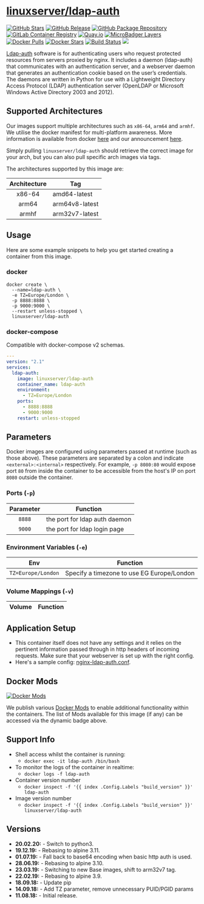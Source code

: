# [linuxserver/ldap-auth](https://github.com/linuxserver/docker-ldap-auth)

[![GitHub Stars](https://img.shields.io/github/stars/linuxserver/docker-ldap-auth.svg?style=flat-square&color=E68523&logo=github&logoColor=FFFFFF)](https://github.com/linuxserver/docker-ldap-auth)
[![GitHub Release](https://img.shields.io/github/release/linuxserver/docker-ldap-auth.svg?style=flat-square&color=E68523&logo=github&logoColor=FFFFFF)](https://github.com/linuxserver/docker-ldap-auth/releases)
[![GitHub Package Repository](https://img.shields.io/static/v1.svg?style=flat-square&color=E68523&label=linuxserver.io&message=GitHub%20Package&logo=github&logoColor=FFFFFF)](https://github.com/linuxserver/docker-ldap-auth/packages)
[![GitLab Container Registry](https://img.shields.io/static/v1.svg?style=flat-square&color=E68523&label=linuxserver.io&message=GitLab%20Registry&logo=gitlab&logoColor=FFFFFF)](https://gitlab.com/Linuxserver.io/docker-ldap-auth/container_registry)
[![Quay.io](https://img.shields.io/static/v1.svg?style=flat-square&color=E68523&label=linuxserver.io&message=Quay.io)](https://quay.io/repository/linuxserver.io/ldap-auth)
[![MicroBadger Layers](https://img.shields.io/microbadger/layers/linuxserver/ldap-auth.svg?style=flat-square&color=E68523)](https://microbadger.com/images/linuxserver/ldap-auth "Get your own version badge on microbadger.com")
[![Docker Pulls](https://img.shields.io/docker/pulls/linuxserver/ldap-auth.svg?style=flat-square&color=E68523&label=pulls&logo=docker&logoColor=FFFFFF)](https://hub.docker.com/r/linuxserver/ldap-auth)
[![Docker Stars](https://img.shields.io/docker/stars/linuxserver/ldap-auth.svg?style=flat-square&color=E68523&label=stars&logo=docker&logoColor=FFFFFF)](https://hub.docker.com/r/linuxserver/ldap-auth)
[![Build Status](https://ci.linuxserver.io/view/all/job/Docker-Pipeline-Builders/job/docker-ldap-auth/job/master/badge/icon?style=flat-square)](https://ci.linuxserver.io/job/Docker-Pipeline-Builders/job/docker-ldap-auth/job/master/)
[![](https://lsio-ci.ams3.digitaloceanspaces.com/linuxserver/ldap-auth/latest/badge.svg)](https://lsio-ci.ams3.digitaloceanspaces.com/linuxserver/ldap-auth/latest/index.html)

[Ldap-auth](https://github.com/nginxinc/nginx-ldap-auth) software is for authenticating users who request protected resources from servers proxied by nginx. It includes a daemon (ldap-auth) that communicates with an authentication server, and a webserver daemon that generates an authentication cookie based on the user’s credentials. The daemons are written in Python for use with a Lightweight Directory Access Protocol (LDAP) authentication server (OpenLDAP or Microsoft Windows Active Directory 2003 and 2012).

## Supported Architectures

Our images support multiple architectures such as `x86-64`, `arm64` and `armhf`. We utilise the docker manifest for multi-platform awareness. More information is available from docker [here](https://github.com/docker/distribution/blob/master/docs/spec/manifest-v2-2.md#manifest-list) and our announcement [here](https://blog.linuxserver.io/2019/02/21/the-lsio-pipeline-project/).

Simply pulling `linuxserver/ldap-auth` should retrieve the correct image for your arch, but you can also pull specific arch images via tags.

The architectures supported by this image are:

| Architecture | Tag |
| :----: | --- |
| x86-64 | amd64-latest |
| arm64 | arm64v8-latest |
| armhf | arm32v7-latest |


## Usage

Here are some example snippets to help you get started creating a container from this image.

### docker

```
docker create \
  --name=ldap-auth \
  -e TZ=Europe/London \
  -p 8888:8888 \
  -p 9000:9000 \
  --restart unless-stopped \
  linuxserver/ldap-auth
```


### docker-compose

Compatible with docker-compose v2 schemas.

```yaml
---
version: "2.1"
services:
  ldap-auth:
    image: linuxserver/ldap-auth
    container_name: ldap-auth
    environment:
      - TZ=Europe/London
    ports:
      - 8888:8888
      - 9000:9000
    restart: unless-stopped
```

## Parameters

Docker images are configured using parameters passed at runtime (such as those above). These parameters are separated by a colon and indicate `<external>:<internal>` respectively. For example, `-p 8080:80` would expose port `80` from inside the container to be accessible from the host's IP on port `8080` outside the container.

### Ports (`-p`)

| Parameter | Function |
| :----: | --- |
| `8888` | the port for ldap auth daemon |
| `9000` | the port for ldap login page |


### Environment Variables (`-e`)

| Env | Function |
| :----: | --- |
| `TZ=Europe/London` | Specify a timezone to use EG Europe/London |

### Volume Mappings (`-v`)

| Volume | Function |
| :----: | --- |




## Application Setup

- This container itself does not have any settings and it relies on the pertinent information passed through in http headers of incoming requests. Make sure that your webserver is set up with the right config.
- Here's a sample config: [nginx-ldap-auth.conf](https://github.com/nginxinc/nginx-ldap-auth/blob/master/nginx-ldap-auth.conf).


## Docker Mods
[![Docker Mods](https://img.shields.io/badge/dynamic/yaml?style=for-the-badge&color=E68523&label=mods&query=%24.mods%5B%27ldap-auth%27%5D.mod_count&url=https%3A%2F%2Fraw.githubusercontent.com%2Flinuxserver%2Fdocker-mods%2Fmaster%2Fmod-list.yml)](https://mods.linuxserver.io/?mod=ldap-auth "view available mods for this container.")

We publish various [Docker Mods](https://github.com/linuxserver/docker-mods) to enable additional functionality within the containers. The list of Mods available for this image (if any) can be accessed via the dynamic badge above.


## Support Info

* Shell access whilst the container is running:
  * `docker exec -it ldap-auth /bin/bash`
* To monitor the logs of the container in realtime:
  * `docker logs -f ldap-auth`
* Container version number
  * `docker inspect -f '{{ index .Config.Labels "build_version" }}' ldap-auth`
* Image version number
  * `docker inspect -f '{{ index .Config.Labels "build_version" }}' linuxserver/ldap-auth`

## Versions

* **20.02.20:** - Switch to python3.
* **19.12.19:** - Rebasing to alpine 3.11.
* **01.07.19:** - Fall back to base64 encoding when basic http auth is used.
* **28.06.19:** - Rebasing to alpine 3.10.
* **23.03.19:** - Switching to new Base images, shift to arm32v7 tag.
* **22.02.19:** - Rebasing to alpine 3.9.
* **18.09.18:** - Update pip
* **14.09.18:** - Add TZ parameter, remove unnecessary PUID/PGID params
* **11.08.18:** - Initial release.
